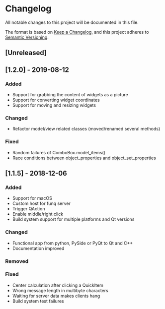 # Changelog

All notable changes to this project will be documented in this file.

The format is based on [Keep a Changelog](https://keepachangelog.com/en/1.0.0/),
and this project adheres to [Semantic Versioning](https://semver.org/spec/v2.0.0.html).

## [Unreleased]

## [1.2.0] - 2019-08-12
### Added
- Support for grabbing the content of widgets as a picture
- Support for converting widget coordinates
- Support for moving and resizing widgets

### Changed
- Refactor model/view related classes (moved/renamed several methods)

### Fixed
- Random failures of ComboBox.model_items()
- Race conditions between object_properties and object_set_properties

## [1.1.5] - 2018-12-06
### Added
- Support for macOS
- Custom host for funq server
- Trigger QAction
- Enable middle/right click
- Build system support for multiple platforms and Qt versions

### Changed
- Functional app from python, PySide or PyQt to Qt and C++
- Documentation improved

### Removed

### Fixed
- Center calculation after clicking a QuickItem
- Wrong message length in multibyte characters
- Waiting for server data makes clients hang
- Build system test failures
